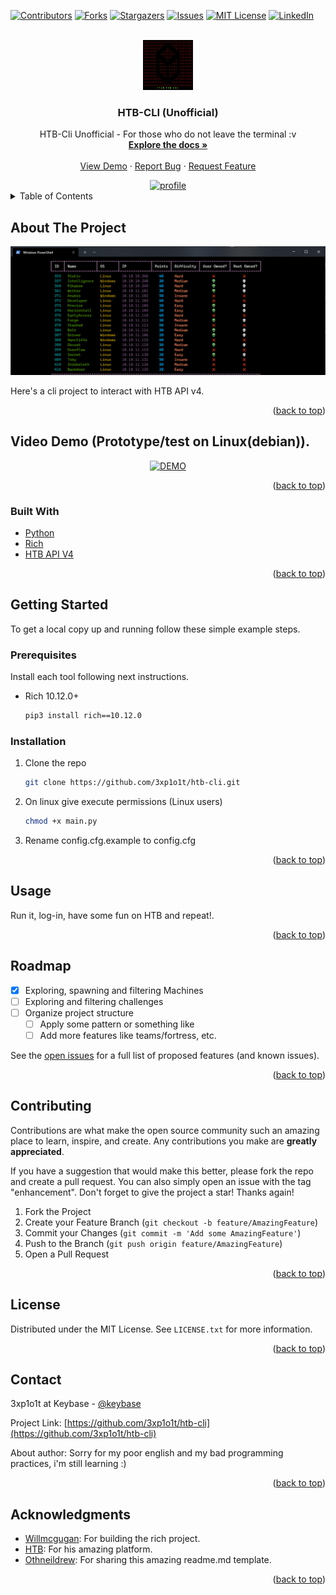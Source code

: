 <div id="top"></div>
<!--
*** Thanks for checking out the Best-README-Template. If you have a suggestion
*** that would make this better, please fork the repo and create a pull request
*** or simply open an issue with the tag "enhancement".
*** Don't forget to give the project a star!
*** Thanks again! Now go create something AMAZING! :D
-->



<!-- PROJECT SHIELDS -->
<!--
*** I'm using markdown "reference style" links for readability.
*** Reference links are enclosed in brackets [ ] instead of parentheses ( ).
*** See the bottom of this document for the declaration of the reference variables
*** for contributors-url, forks-url, etc. This is an optional, concise syntax you may use.
*** https://www.markdownguide.org/basic-syntax/#reference-style-links
-->
[![Contributors][contributors-shield]][contributors-url]
[![Forks][forks-shield]][forks-url]
[![Stargazers][stars-shield]][stars-url]
[![Issues][issues-shield]][issues-url]
[![MIT License][license-shield]][license-url]
[![LinkedIn][linkedin-shield]][linkedin-url]


<!-- PROJECT LOGO -->
<br />
<div align="center">
  <a href="https://github.com/3xp1o1t/htb-cli">
    <img src="images/logo.png" alt="Logo" width="80" height="80">
  </a>

<h3 align="center">HTB-CLI (Unofficial)</h3>

  <p align="center">
   HTB-Cli Unofficial - For those who do not leave the terminal :v 
    <br />
    <a href="https://github.com/3xp1o1t/htb-cli"><strong>Explore the docs »</strong></a>
    <br />
    <br />
    <a href="https://github.com/3xp1o1t/htb-cli">View Demo</a>
    ·
    <a href="https://github.com/3xp1o1t/htb-cli/issues">Report Bug</a>
    ·
    <a href="https://github.com/3xp1o1t/htb-cli/issues">Request Feature</a>
  </p>
</div>

<div align="center">
  <a href="https://github.com/3xp1o1t/htb-cli">
    <img src="https://www.hackthebox.eu/badge/image/153014" alt="profile" >
  </a>
</div>

<!-- TABLE OF CONTENTS -->
<details>
  <summary>Table of Contents</summary>
  <ol>
    <li>
      <a href="#about-the-project">About The Project</a>
      <ul>
        <li><a href="#built-with">Built With</a></li>
      </ul>
    </li>
    <li>
      <a href="#getting-started">Getting Started</a>
      <ul>
        <li><a href="#prerequisites">Prerequisites</a></li>
        <li><a href="#installation">Installation</a></li>
      </ul>
    </li>
    <li><a href="#usage">Usage</a></li>
    <li><a href="#roadmap">Roadmap</a></li>
    <li><a href="#contributing">Contributing</a></li>
    <li><a href="#license">License</a></li>
    <li><a href="#contact">Contact</a></li>
    <li><a href="#acknowledgments">Acknowledgments</a></li>
  </ol>
</details>



<!-- ABOUT THE PROJECT -->
## About The Project

[![Product Name Screen Shot][product-screenshot]](https://3xp1o1t.github.io/)

Here's a cli project to interact with HTB API v4.

<p align="right">(<a href="#top">back to top</a>)</p>

## Video Demo (Prototype/test on Linux(debian)).

<div align="center">
  <a href="https://youtu.be/yD68tMfUhYg">
    <img src="https://img.youtube.com/vi/yD68tMfUhYg/0.jpg" alt="DEMO" >
  </a>
</div>

<p align="right">(<a href="#top">back to top</a>)</p>

### Built With

* [Python](https://www.python.org/)
* [Rich](https://github.com/willmcgugan/rich)
* [HTB API V4](https://www.hackthebox.com/)

<p align="right">(<a href="#top">back to top</a>)</p>



<!-- GETTING STARTED -->
## Getting Started

To get a local copy up and running follow these simple example steps.

### Prerequisites

Install each tool following next instructions.

* Rich 10.12.0+
  ```sh
  pip3 install rich==10.12.0
  ```

### Installation

1. Clone the repo
   ```sh
   git clone https://github.com/3xp1o1t/htb-cli.git
   ```
2. On linux give execute permissions (Linux users)
   ```sh
   chmod +x main.py
   ```
3. Rename config.cfg.example to config.cfg

<p align="right">(<a href="#top">back to top</a>)</p>



<!-- USAGE EXAMPLES -->
## Usage

Run it, log-in, have some fun on HTB and repeat!.

<p align="right">(<a href="#top">back to top</a>)</p>



<!-- ROADMAP -->
## Roadmap

- [x] Exploring, spawning and filtering Machines
- [ ] Exploring and filtering challenges
- [ ] Organize project structure
    - [ ] Apply some pattern or something like
    - [ ] Add more features like teams/fortress, etc.

See the [open issues](https://github.com/3xp1o1t/htb-cli/issues) for a full list of proposed features (and known issues).

<p align="right">(<a href="#top">back to top</a>)</p>



<!-- CONTRIBUTING -->
## Contributing

Contributions are what make the open source community such an amazing place to learn, inspire, and create. Any contributions you make are **greatly appreciated**.

If you have a suggestion that would make this better, please fork the repo and create a pull request. You can also simply open an issue with the tag "enhancement".
Don't forget to give the project a star! Thanks again!

1. Fork the Project
2. Create your Feature Branch (`git checkout -b feature/AmazingFeature`)
3. Commit your Changes (`git commit -m 'Add some AmazingFeature'`)
4. Push to the Branch (`git push origin feature/AmazingFeature`)
5. Open a Pull Request

<p align="right">(<a href="#top">back to top</a>)</p>



<!-- LICENSE -->
## License

Distributed under the MIT License. See `LICENSE.txt` for more information.

<p align="right">(<a href="#top">back to top</a>)</p>



<!-- CONTACT -->
## Contact

<!--Your Name - [@twitter_handle](https://twitter.com/twitter_handle) - email@email_client.com -->
3xp1o1t at Keybase - [@keybase](https://keybase.io/3xp1o1t) 

Project Link: [https://github.com/3xp1o1t/htb-cli](https://github.com/3xp1o1t/htb-cli)

About author: Sorry for my poor english and my bad programming practices, i'm still learning :)

<p align="right">(<a href="#top">back to top</a>)</p>



<!-- ACKNOWLEDGMENTS -->
## Acknowledgments

* [Willmcgugan](https://github.com/willmcgugan): For building the rich project.
* [HTB](https://www.hackthebox.com/): For his amazing platform.
* [Othneildrew](https://github.com/othneildrew): For sharing this amazing readme.md template.

<p align="right">(<a href="#top">back to top</a>)</p>



<!-- MARKDOWN LINKS & IMAGES -->
<!-- https://www.markdownguide.org/basic-syntax/#reference-style-links -->
[contributors-shield]: https://img.shields.io/github/contributors/3xp1o1t/htb-cli.svg?style=for-the-badge
[contributors-url]: https://github.com/3xp1o1t/htb-cli/graphs/contributors
[forks-shield]: https://img.shields.io/github/forks/3xp1o1t/htb-cli.svg?style=for-the-badge
[forks-url]: https://github.com/3xp1o1t/htb-cli/network/members
[stars-shield]: https://img.shields.io/github/stars/3xp1o1t/htb-cli.svg?style=for-the-badge
[stars-url]: https://github.com/3xp1o1t/htb-cli/stargazers
[issues-shield]: https://img.shields.io/github/issues/3xp1o1t/htb-cli.svg?style=for-the-badge
[issues-url]: https://github.com/3xp1o1t/htb-cli/issues
[license-shield]: https://img.shields.io/github/license/3xp1o1t/htb-cli.svg?style=for-the-badge
[license-url]: https://github.com/3xp1o1t/htb-cli/blob/master/LICENSE.txt
[linkedin-shield]: https://img.shields.io/badge/-LinkedIn-black.svg?style=for-the-badge&logo=linkedin&colorB=555
[linkedin-url]: https://linkedin.com/in/jesus-montiel
[product-screenshot]: images/screenshot.png